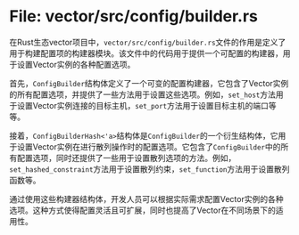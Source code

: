 # File: vector/src/config/builder.rs

在Rust生态vector项目中，`vector/src/config/builder.rs`文件的作用是定义了用于构建配置项的构建器模块。该文件中的代码用于提供一个可配置的构建器，用于设置Vector实例的各种配置选项。

首先，`ConfigBuilder`结构体定义了一个可变的配置构建器，它包含了Vector实例的所有配置选项，并提供了一些方法用于设置这些选项。例如，`set_host`方法用于设置Vector实例连接的目标主机，`set_port`方法用于设置目标主机的端口等等。

接着，`ConfigBuilderHash<'a>`结构体是`ConfigBuilder`的一个衍生结构体，它用于设置Vector实例在进行散列操作时的配置选项。它包含了`ConfigBuilder`中的所有配置选项，同时还提供了一些用于设置散列选项的方法。例如，`set_hashed_constraint`方法用于设置散列约束，`set_function`方法用于设置散列函数等。

通过使用这些构建器结构体，开发人员可以根据实际需求配置Vector实例的各种选项。这种方式使得配置灵活且可扩展，同时也提高了Vector在不同场景下的适用性。

